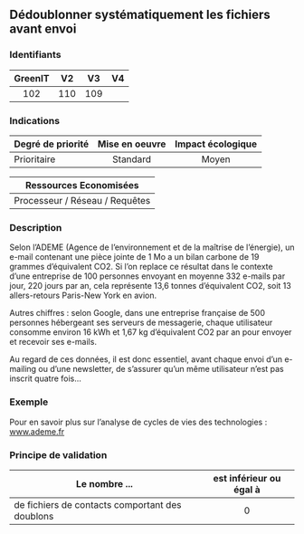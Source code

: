 ## Dédoublonner systématiquement les fichiers avant envoi

### Identifiants

| GreenIT |  V2  |  V3  |  V4  |
|:-------:|:----:|:----:|:----:|
|   102   | 110  | 109  |      |

### Indications

| Degré de priorité |      Mise en oeuvre       |  Impact écologique    | 
|-------------------|:-------------------------:|:---------------------:|
| Prioritaire       |  Standard                 |    Moyen              | 


|Ressources Economisées                                      |
|:----------------------------------------------------------:|
|  Processeur / Réseau / Requêtes  |

### Description

Selon l’ADEME (Agence de l’environnement et de la maîtrise de l’énergie), un e-mail contenant une pièce jointe de 1 Mo a un bilan carbone de 19 grammes d’équivalent CO2. Si l’on replace ce résultat dans le contexte d’une entreprise de 100 personnes envoyant en moyenne 332 e-mails par jour, 220 jours par an, cela représente 13,6 tonnes d’équivalent CO2, soit 13 allers-retours Paris-New York en avion.

Autres chiffres : selon Google, dans une entreprise française de 500 personnes hébergeant ses serveurs de messagerie, chaque utilisateur consomme environ 16 kWh et 1,67 kg d’équivalent CO2 par an pour envoyer et recevoir ses e-mails.

Au regard de ces données, il est donc essentiel, avant chaque envoi d’un e-mailing ou d’une newsletter, de s’assurer qu’un même utilisateur n’est pas inscrit quatre fois…

### Exemple

Pour en savoir plus sur l’analyse de cycles de vies des technologies :
www.ademe.fr

### Principe de validation

| Le nombre ...     | est inférieur ou égal à   |  
|-------------------|:-------------------------:|
| de fichiers de contacts comportant des doublons  | 0  |
